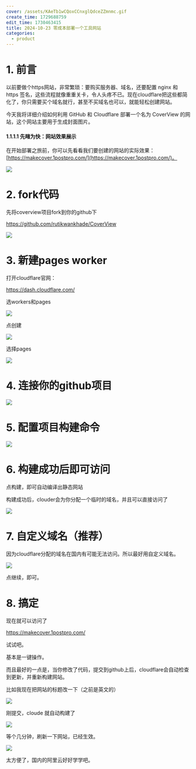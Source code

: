 ```yaml
---
cover: /assets/KAeTb1wCQoxCCnxglQdceZZmnmc.gif
create_time: 1729688759
edit_time: 1730463415
title: 2024-10-23 零成本部署一个工具网站
categories:
  - product
---
```



# 1.  **前言**

以前要做个https网站，非常繁琐：要购买服务器、域名，还要配置 nginx 和 https 签名，这些流程就像重重关卡，令人头疼不已。现在cloudflare把这些都简化了，你只需要买个域名就行，甚至不买域名也可以，就能轻松创建网站。

今天我将详细介绍如何利用 GitHub 和 Cloudflare 部署一个名为 CoverView 的网站，这个网站主要用于生成封面图片。

#### 1.1.1.1 先睹为快：网站效果展示

在开始部署之旅前，你可以先看看我们要创建的网站的实际效果：[https://makecover.1postpro.com/](https://makecover.1postpro.com/)。

<img src="/assets/OiCBb1NhyoxzoIxOQlecJwFPnRh.png" src-width="1154" class="markdown-img m-auto" src-height="490" align="center"/>

# 2. fork代码

先将coverview项目fork到你的github下

https://github.com/rutikwankhade/CoverView

<img src="/assets/EYQ4bpnyVonoGExOw6pcqiHlnjf.png" src-width="1243" class="markdown-img m-auto" src-height="206" align="center"/>

# 3. 新建pages worker

打开cloudflare官网：

https://dash.cloudflare.com/

选workers和pages

<img src="/assets/NJdQb2MRto1tyRxyaf1czpi5nmc.png" src-width="733" class="markdown-img m-auto" src-height="707" align="center"/>

点创建

<img src="/assets/OYrQbzb2JoCXMkxhID2clILcnMg.png" src-width="848" class="markdown-img m-auto" src-height="165" align="center"/>

选择pages

<img src="/assets/JiDNbjssiojDayxMTtnc1h9rnxd.png" src-width="1203" class="markdown-img m-auto" src-height="367" align="center"/>

# 4. 连接你的github项目

<img src="/assets/WdbRb4Dt3oKBtkxThkdcP1ejnJd.png" src-width="1203" class="markdown-img m-auto" src-height="367" align="center"/>

# 5. 配置项目构建命令

<img src="/assets/PgvLbILBCoXCCaxSwuPckJGznOc.png" src-width="729" class="markdown-img m-auto" src-height="388" align="center"/>

# 6. 构建成功后即可访问

点构建，即可自动编译出静态网站

构建成功后，clouder会为你分配一个临时的域名，并且可以直接访问了

<img src="/assets/WFwebc0T8obhFcxV5Spc6qCNnBb.png" src-width="1861" class="markdown-img m-auto" src-height="226" align="center"/>

# 7. 自定义域名（推荐）

因为cloudflare分配的域名在国内有可能无法访问。所以最好用自定义域名。

<img src="/assets/QYkjbxntXofdclxrQqrcYmgFnTf.png" src-width="1061" class="markdown-img m-auto" src-height="496" align="center"/>

点继续，即可。

# 8. 搞定

现在就可以访问了

https://makecover.1postpro.com/

试试吧。

基本是一键操作。

而且最好的一点是，当你修改了代码，提交到github上后，cloudflare会自动检查到更新，并重新构建网站。

比如我现在把网站的标题改一下（之前是英文的）

<img src="/assets/IC6TbzAPfocpucxdX37cQdZrnJh.png" src-width="750" class="markdown-img m-auto" src-height="303" align="center"/>

刚提交，cloude 就自动构建了

<img src="/assets/BSd3bdsQTo3XJrxomJMcJWwVnVg.png" src-width="1282" class="markdown-img m-auto" src-height="509" align="center"/>

等个几分钟，刷新一下网站，已经生效。

<img src="/assets/DE6HbRVo5oTXOpx1Zz4cgZKdnrh.png" src-width="281" class="markdown-img m-auto" src-height="94" align="center"/>

太方便了，国内的阿里云好好学学吧。

